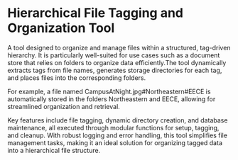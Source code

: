 # Hierarchical File Tagging and Organization Tool
A tool designed to organize and manage files within a structured, tag-driven hierarchy. It is particularly well-suited for use cases such as a document store that relies on folders to organize data efficiently.The tool dynamically extracts tags from file names, generates storage directories for each tag, and places files into the corresponding folders. 

For example, a file named CampusAtNight.jpg#Northeastern#EECE is automatically stored in the folders Northeastern and EECE, allowing for streamlined organization and retrieval. 

Key features include file tagging, dynamic directory creation, and database maintenance, all executed through modular functions for setup, tagging, and cleanup. With robust logging and error handling, this tool simplifies file management tasks, making it an ideal solution for organizing tagged data into a hierarchical file structure.
